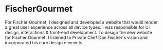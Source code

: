 # FischerGourmet
For Fischer Gourmet, I designed and developed a website that would render a great user experience across all device types. I was responsible for UI design, interactions &amp; front-end development.  To design the new website for Fischer Gourmet, I listened to Private Chef Dan Fischer's vision and incorporated his core design elements.
